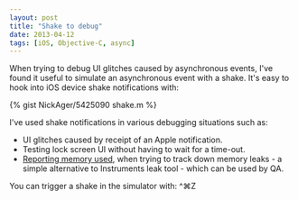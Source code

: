 ```yaml
---
layout: post
title: "Shake to debug"
date: 2013-04-12
tags: [iOS, Objective-C, async]
---
```

When trying to debug UI glitches caused by asynchronous events, I've found it useful to simulate an asynchronous event with a shake. It's easy to hook into iOS device shake notifications with:

{% gist NickAger/5425090 shake.m %}

I've used shake notifications in various debugging situations such as:

* UI glitches caused by receipt of an Apple notification.
* Testing lock screen UI without having to wait for a time-out.
* [Reporting memory used](https://gist.github.com/NickAger/5443847), when trying to track down memory leaks - a simple alternative to Instruments leak tool - which can be used by QA.

You can trigger a shake in the simulator with: ^&#8984;Z
